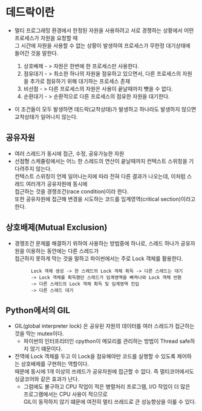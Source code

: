 # 데드락이란

- 멀티 프로그래밍 환경에서 한정된 자원을 사용하려고 서로 경쟁하는 상황에서 어떤 프로세스가 자원을 요청할 때<br>
그 시간에 자원을 사용할 수 없는 상황이 발생하여 프로세스가 무한정 대기상태에 들어간 것을 말한다.
    1. 상호배제 - > 자원은 한번에 한 프로세스만 사용한다.
    2. 점유대기 - > 최소한 하나의 자원을 점유하고 있으면서, 다른 프로세스의 자원을 추가로 점유하기 위해 대기하는 프로세스 존재
    3. 비선점 - > 다른 프로세스의 자원은 사용이 끝날때까지 뺏을 수 없다.
    4. 순환대기 - > 순환적으로 다른 프로세스의 점유한 자원을 대기한다.
    
- 이 조건들이 모두 발생하면 데드락(교착상태)가 발생하고 하나라도 발생하지 않으면 교착상태가 일어나지 않는다.

## 공유자원
- 여러 스레드가 동시에 접근, 수정, 공유가능한 자원
- 선점형 스케쥴링에서는 어느 한 스레드의 연산이 끝날때까지 컨텍스트 스위칭을 기다려주지 않는다.<br>
컨텍스트 스위칭이 언제 일어나는지에 따라 전혀 다른 결과가 나오는데, 이처럼 스레드 여러개가 공유자원에 동시에<br>
접근하는 것을 경쟁조건(race condition)이라 한다.<br>
또한 공유자원에 접근해 변경을 시도하는 코드를 임계영역(critical section)이라고 한다.

## 상호배제(Mutual Exclusion)
- 경쟁조건 문제를 해결하기 위하여 사용하는 방법중에 하나로, 스레드 하나가 공유자원을 이용하는 동안에는 다른 스레드가<br>
접근하지 못하게 막는 것을 말하고 파이썬에서는 주로 Lock 객체를 활용한다.

            Lock 객체 생성 -> 한 스레드의 Lock 객체 획득 -> 다른 스레드는 대기
            -> Lock 객체를 획득했던 스레드가 임계영역을 빠져나와 Lock 객체 반환
            -> 다른 스레드의 Lock 객체 획득 및 임계영역 진입
            -> 다른 스레드 대기
            

## Python에서의 GIL
- GIL(global interpreter lock) 은 공유된 자원의 데이터를 여러 스레드가 접근하는 것을 막는 mutex이다.
    - 파이썬의 인터프리터인 cpython이 메모리를 관리하는 방법이 Thread safe하지 않기 떄문이다.
- 전역에 Lock 객체를 두고 이 Lock을 점유해야만 코드를 실행할 수 있도록 제어하는 상호배제를 구현하는 역할이다.<br>
때문에 동시에 1개 이상의 쓰레드가 공유자원에 접근할 수 없다. 즉 멀티코어에서도 싱글코어와 같은 효과가 난다.
    - 그럼에도 불구하고 CPU 작업이 적은 병렬처리 프로그램, I/O 작업이 더 많은 프로그램에서는 CPU 사용이 적으므로<br>
    GIL이 동작하지 않기 떄문에 여전히 멀티 쓰레드로 큰 성능향상을 이룰 수 있다.